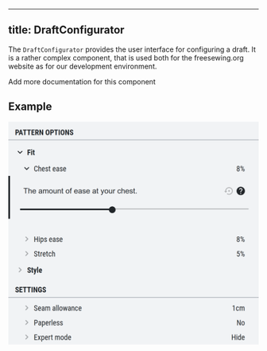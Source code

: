 ***

## title: DraftConfigurator

The `DraftConfigurator` provides the user interface for configuring a draft.
It is a rather complex component, that is used both for the freesewing.org website
as for our development environment.

<Fixme> Add more documentation for this component </Fixme>

## Example

![Screenshot of the component](example.png)
